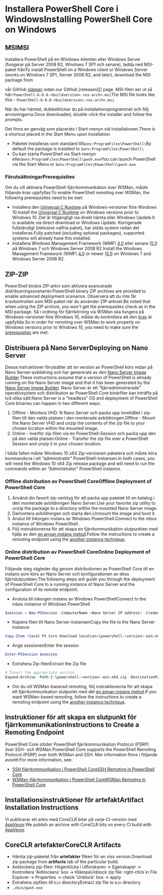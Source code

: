 # <a name="installing-powershell-core-on-windows"></a><span data-ttu-id="bf878-101">Installera PowerShell Core i Windows</span><span class="sxs-lookup"><span data-stu-id="bf878-101">Installing PowerShell Core on Windows</span></span>

## <a name="msi"></a><span data-ttu-id="bf878-102">MSI</span><span class="sxs-lookup"><span data-stu-id="bf878-102">MSI</span></span>

<span data-ttu-id="bf878-103">Installera PowerShell på en Windows-klienten eller Windows Server (fungerar på Server 2008 R2, Windows 7 SP1 och senare), ladda ned MSI-paket från</span><span class="sxs-lookup"><span data-stu-id="bf878-103">To install PowerShell on a Windows client or Windows Server (works on Windows 7 SP1, Server 2008 R2, and later), download the MSI package from</span></span>
<!-- TODO: either the Download Center or -->
<span data-ttu-id="bf878-104">vår GitHub [släpper][] sidan.</span><span class="sxs-lookup"><span data-stu-id="bf878-104">our GitHub [releases][] page.</span></span>
<span data-ttu-id="bf878-105">MSI-filen ser ut så här-`PowerShell-6.0.0.<buildversion>.<os-arch>.msi`</span><span class="sxs-lookup"><span data-stu-id="bf878-105">The MSI file looks like this - `PowerShell-6.0.0.<buildversion>.<os-arch>.msi`</span></span>

<span data-ttu-id="bf878-106">När du har hämtat, dubbelklickar du på installationsprogrammet och följ anvisningarna.</span><span class="sxs-lookup"><span data-stu-id="bf878-106">Once downloaded, double-click the installer and follow the prompts.</span></span>

<span data-ttu-id="bf878-107">Det finns en genväg som placerats i Start-menyn vid installationen.</span><span class="sxs-lookup"><span data-stu-id="bf878-107">There is a shortcut placed in the Start Menu upon installation.</span></span>

* <span data-ttu-id="bf878-108">Paketet installeras som standard till`$env:ProgramFiles\PowerShell\`</span><span class="sxs-lookup"><span data-stu-id="bf878-108">By default the package is installed to `$env:ProgramFiles\PowerShell\`</span></span>
* <span data-ttu-id="bf878-109">Du kan starta PowerShell via Start-menyn eller`$env:ProgramFiles\PowerShell\pwsh.exe`</span><span class="sxs-lookup"><span data-stu-id="bf878-109">You can launch PowerShell via the Start Menu or `$env:ProgramFiles\PowerShell\pwsh.exe`</span></span>

### <a name="prerequisites"></a><span data-ttu-id="bf878-110">Förutsättningar</span><span class="sxs-lookup"><span data-stu-id="bf878-110">Prerequisites</span></span>

<span data-ttu-id="bf878-111">Om du vill aktivera PowerShell-fjärrkommunikation över WSMan, måste följande krav uppfyllas:</span><span class="sxs-lookup"><span data-stu-id="bf878-111">To enable PowerShell remoting over WSMan, the following prerequisites need to be met:</span></span>

* <span data-ttu-id="bf878-112">Installera den [Universal C Runtime](https://www.microsoft.com/download/details.aspx?id=50410) på Windows-versioner före Windows 10.</span><span class="sxs-lookup"><span data-stu-id="bf878-112">Install the [Universal C Runtime](https://www.microsoft.com/download/details.aspx?id=50410) on Windows versions prior to Windows 10.</span></span>
  <span data-ttu-id="bf878-113">Det är tillgängligt via direkt hämta eller Windows Update.</span><span class="sxs-lookup"><span data-stu-id="bf878-113">It is available via direct download or Windows Update.</span></span>
  <span data-ttu-id="bf878-114">Korrigerade fullständigt (inklusive valfria paket), har stöds system redan det installeras.</span><span class="sxs-lookup"><span data-stu-id="bf878-114">Fully patched (including optional packages), supported systems will already have this installed.</span></span>
* <span data-ttu-id="bf878-115">Installera Windows Management Framework (WMF) [4.0](https://www.microsoft.com/download/details.aspx?id=40855) eller senare ([5.1](https://www.microsoft.com/download/details.aspx?id=54616)) på Windows 7 och Windows Server 2008 R2.</span><span class="sxs-lookup"><span data-stu-id="bf878-115">Install the Windows Management Framework (WMF) [4.0](https://www.microsoft.com/download/details.aspx?id=40855) or newer ([5.1](https://www.microsoft.com/download/details.aspx?id=54616)) on Windows 7 and Windows Server 2008 R2.</span></span>

## <a name="zip"></a><span data-ttu-id="bf878-116">ZIP-</span><span class="sxs-lookup"><span data-stu-id="bf878-116">ZIP</span></span>

<span data-ttu-id="bf878-117">PowerShell binära ZIP-arkiv som aktivera avancerade distribueringsscenarier.</span><span class="sxs-lookup"><span data-stu-id="bf878-117">PowerShell binary ZIP archives are provided to enable advanced deployment scenarios.</span></span>
<span data-ttu-id="bf878-118">Observera att du inte får kravkontrollen som MSI-paket när du använder ZIP-arkivet.</span><span class="sxs-lookup"><span data-stu-id="bf878-118">Be noted that when using the ZIP archive, you won't get the prerequisites check as in the MSI package.</span></span>
<span data-ttu-id="bf878-119">Så i ordning för fjärrkörning via WSMan ska fungera på Windows-versioner före Windows 10, måste du kontrollera att den [krav](#prerequisites) är uppfyllda.</span><span class="sxs-lookup"><span data-stu-id="bf878-119">So in order for remoting over WSMan to work properly on Windows versions prior to Windows 10, you need to make sure the [prerequisites](#prerequisites) are met.</span></span>

## <a name="deploying-on-nano-server"></a><span data-ttu-id="bf878-120">Distribuera på Nano Server</span><span class="sxs-lookup"><span data-stu-id="bf878-120">Deploying on Nano Server</span></span>

<span data-ttu-id="bf878-121">Dessa instruktioner förutsätter att en version av PowerShell körs redan på Nano Server-avbildning och har genererats av den [Nano Server Image Builder](https://technet.microsoft.com/windows-server-docs/get-started/deploy-nano-server).</span><span class="sxs-lookup"><span data-stu-id="bf878-121">These instructions assume that a version of PowerShell is already running on the Nano Server image and that it has been generated by the [Nano Server Image Builder](https://technet.microsoft.com/windows-server-docs/get-started/deploy-nano-server).</span></span>
<span data-ttu-id="bf878-122">Nano Server är ett ”fjärradministrerade” operativsystem och distribution av PowerShell Core binärfiler kan inträffa på två olika sätt:</span><span class="sxs-lookup"><span data-stu-id="bf878-122">Nano Server is a "headless" OS and deployment of PowerShell Core binaries can happen in two different ways:</span></span>

1. <span data-ttu-id="bf878-123">Offline - Montera VHD: N Nano Server och packa upp innehållet i zip-filen till den valda platsen i den monterade avbildningen.</span><span class="sxs-lookup"><span data-stu-id="bf878-123">Offline - Mount the Nano Server VHD and unzip the contents of the zip file to your chosen location within the mounted image.</span></span>
1. <span data-ttu-id="bf878-124">Online - överför zip-filen via en PowerShell-Session och packa upp den på den valda platsen.</span><span class="sxs-lookup"><span data-stu-id="bf878-124">Online - Transfer the zip file over a PowerShell Session and unzip it in your chosen location.</span></span>

<span data-ttu-id="bf878-125">I båda fallen måste Windows 10 x64 Zip-versionen paketera och måste köra kommandona i ett ”administratör” PowerShell-instansen.</span><span class="sxs-lookup"><span data-stu-id="bf878-125">In both cases, you will need the Windows 10 x64 Zip release package and will need to run the commands within an "Administrator" PowerShell instance.</span></span>

### <a name="offline-deployment-of-powershell-core"></a><span data-ttu-id="bf878-126">Offline distribution av PowerShell Core</span><span class="sxs-lookup"><span data-stu-id="bf878-126">Offline Deployment of PowerShell Core</span></span>

1. <span data-ttu-id="bf878-127">Använd din favorit zip-verktyg för att packa upp paketet till en katalog i den monterade avbildningen Nano Server.</span><span class="sxs-lookup"><span data-stu-id="bf878-127">Use your favorite zip utility to unzip the package to a directory within the mounted Nano Server image.</span></span>
1. <span data-ttu-id="bf878-128">Demontera avbildningen och starta den.</span><span class="sxs-lookup"><span data-stu-id="bf878-128">Unmount the image and boot it.</span></span>
1. <span data-ttu-id="bf878-129">Anslut till Inkorgen instans av Windows PowerShell.</span><span class="sxs-lookup"><span data-stu-id="bf878-129">Connect to the inbox instance of Windows PowerShell.</span></span>
1. <span data-ttu-id="bf878-130">Följ instruktionerna för att skapa en fjärrkommunikation slutpunkten med hjälp av den [en annan instans metod](#executed-by-another-instance-of-powershell-on-behalf-of-the-instance-that-it-will-register).</span><span class="sxs-lookup"><span data-stu-id="bf878-130">Follow the instructions to create a remoting endpoint using the [another instance technique](#executed-by-another-instance-of-powershell-on-behalf-of-the-instance-that-it-will-register).</span></span>

### <a name="online-deployment-of-powershell-core"></a><span data-ttu-id="bf878-131">Online distribution av PowerShell Core</span><span class="sxs-lookup"><span data-stu-id="bf878-131">Online Deployment of PowerShell Core</span></span>

<span data-ttu-id="bf878-132">Följande steg vägleder dig genom distributionen av PowerShell Core till en instans som körs av Nano Server och konfigurationen av dess fjärrslutpunkten.</span><span class="sxs-lookup"><span data-stu-id="bf878-132">The following steps will guide you through the deployment of PowerShell Core to a running instance of Nano Server and the configuration of its remote endpoint.</span></span>

* <span data-ttu-id="bf878-133">Ansluta till Inkorgen instans av Windows PowerShell</span><span class="sxs-lookup"><span data-stu-id="bf878-133">Connect to the inbox instance of Windows PowerShell</span></span>

```powershell
$session = New-PSSession -ComputerName <Nano Server IP address> -Credential <An Administrator account on the system>
```

* <span data-ttu-id="bf878-134">Kopiera filen till Nano Server-instansen</span><span class="sxs-lookup"><span data-stu-id="bf878-134">Copy the file to the Nano Server instance</span></span>

```powershell
Copy-Item <local PS Core download location>\powershell-<version>-win-x64.zip c:\ -ToSession $session
```

* <span data-ttu-id="bf878-135">Ange sessionen</span><span class="sxs-lookup"><span data-stu-id="bf878-135">Enter the session</span></span>

```powershell
Enter-PSSession $session
```

* <span data-ttu-id="bf878-136">Extrahera Zip-filen</span><span class="sxs-lookup"><span data-stu-id="bf878-136">Extract the Zip file</span></span>

```powershell
# Insert the appropriate version.
Expand-Archive -Path C:\powershell-<version>-win-x64.zip -DestinationPath "C:\PowerShellCore_<version>"
```

* <span data-ttu-id="bf878-137">Om du vill WSMan-baserad remoting, följ instruktionerna för att skapa ett fjärrkommunikation slutpunkt med det [en annan instans metod](../core-powershell/WSMan-Remoting-in-PowerShell-Core.md#executed-by-another-instance-of-powershell-on-behalf-of-the-instance-that-it-will-register).</span><span class="sxs-lookup"><span data-stu-id="bf878-137">If you want WSMan-based remoting, follow the instructions to create a remoting endpoint using the [another instance technique](../core-powershell/WSMan-Remoting-in-PowerShell-Core.md#executed-by-another-instance-of-powershell-on-behalf-of-the-instance-that-it-will-register).</span></span>

## <a name="instructions-to-create-a-remoting-endpoint"></a><span data-ttu-id="bf878-138">Instruktioner för att skapa en slutpunkt för fjärrkommunikation</span><span class="sxs-lookup"><span data-stu-id="bf878-138">Instructions to Create a Remoting Endpoint</span></span>

<span data-ttu-id="bf878-139">PowerShell Core stöder PowerShell fjärrkommunikation Protocol (PSRP) över SSH- och WSMan.</span><span class="sxs-lookup"><span data-stu-id="bf878-139">PowerShell Core supports the PowerShell Remoting Protocol (PSRP) over both WSMan and SSH.</span></span> <span data-ttu-id="bf878-140">Mer information finns i följande avsnitt:</span><span class="sxs-lookup"><span data-stu-id="bf878-140">For more information, see:</span></span>

* <span data-ttu-id="bf878-141">[SSH fjärrkommunikation i PowerShell Core][ssh-remoting]</span><span class="sxs-lookup"><span data-stu-id="bf878-141">[SSH Remoting in PowerShell Core][ssh-remoting]</span></span>
* <span data-ttu-id="bf878-142">[WSMan-fjärrkommunikation i PowerShell Core][wsman-remoting]</span><span class="sxs-lookup"><span data-stu-id="bf878-142">[WSMan Remoting in PowerShell Core][wsman-remoting]</span></span>

## <a name="artifact-installation-instructions"></a><span data-ttu-id="bf878-143">Installationsinstruktioner för artefakt</span><span class="sxs-lookup"><span data-stu-id="bf878-143">Artifact Installation Instructions</span></span>

<span data-ttu-id="bf878-144">Vi publicerar ett arkiv med CoreCLR bitar på varje CI-version med [AppVeyor][].</span><span class="sxs-lookup"><span data-stu-id="bf878-144">We publish an archive with CoreCLR bits on every CI build with [AppVeyor][].</span></span>

## <a name="coreclr-artifacts"></a><span data-ttu-id="bf878-145">CoreCLR artefakter</span><span class="sxs-lookup"><span data-stu-id="bf878-145">CoreCLR Artifacts</span></span>

* <span data-ttu-id="bf878-146">Hämta zip-paketet från **artefakter** fliken för en viss version.</span><span class="sxs-lookup"><span data-stu-id="bf878-146">Download zip package from **artifacts** tab of the particular build.</span></span>
* <span data-ttu-id="bf878-147">Avblockera zip-filen: Högerklicka i Utforskaren -> Egenskaper -> Kontrollera 'Avblockera' box -> tillämpa</span><span class="sxs-lookup"><span data-stu-id="bf878-147">Unblock zip file: right-click in File Explorer -> Properties -> check 'Unblock' box -> apply</span></span>
* <span data-ttu-id="bf878-148">Extrahera zipfilen till `bin` directory</span><span class="sxs-lookup"><span data-stu-id="bf878-148">Extract zip file to `bin` directory</span></span>
* `./bin/pwsh.exe`

<!-- [download-center]: TODO -->
[släpper]: https://github.com/PowerShell/PowerShell/releases
[signing]: ../../tools/Sign-Package.ps1
[ssh-remoting]: ../core-powershell/SSH-Remoting-in-PowerShell-Core.md
[wsman-remoting]: ../core-powershell/WSMan-Remoting-in-PowerShell-Core.md
[AppVeyor]: https://ci.appveyor.com/project/PowerShell/powershell
